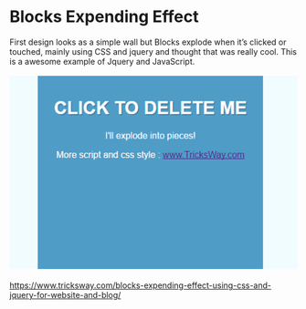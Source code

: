 # Blocks Expending Effect

First design looks as a simple wall but Blocks explode when it’s clicked or touched, mainly using CSS and jquery and thought that was really cool. This is a awesome example of Jquery and JavaScript.
<br><br>
<img src="block-expend.gif">
<br>
<br>
<a href="https://www.tricksway.com/blocks-expending-effect-using-css-and-jquery-for-website-and-blog/"> https://www.tricksway.com/blocks-expending-effect-using-css-and-jquery-for-website-and-blog/</a>
